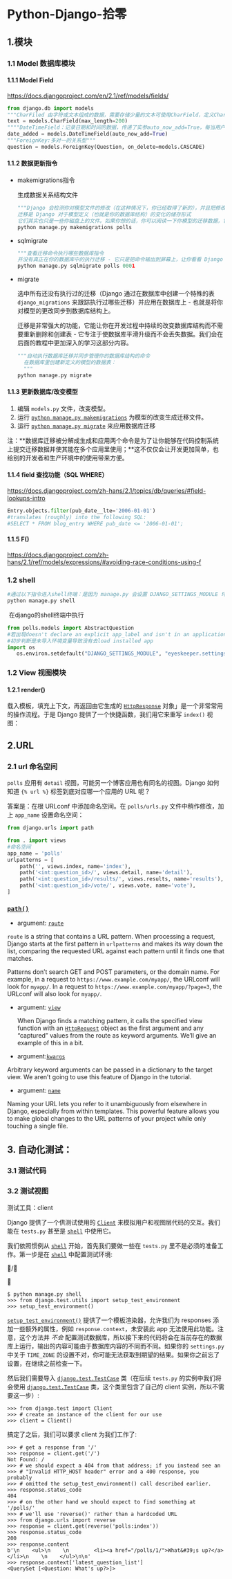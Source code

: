 # Python-Django-拾零

## 1.模块

### 1.1 Model 数据库模块

#### 1.1.1 Model Field

https://docs.djangoproject.com/en/2.1/ref/models/fields/

```python
from django.db import models
"""CharFiled 由字符或文本组成的数据，需要存储少量的文本可使用CharField，定义CharField属性时必须告诉Django该在数据库中预留多少空间"""
text = models.CharField(max_length=200)
""""DateTimeField：记录日期和时间的数据，传递了实参auto_now_add=True，每当用户创建新的数据时，都让Django将这个属性自动设置成当前日期和时间"""
date_added = models.DateTimeField(auto_now_add=True)
"""ForeignKey:多对一的关系型"""
question = models.ForeignKey(Question, on_delete=models.CASCADE)

```

#### 1.1.2 数据更新指令

- makemigrations指令

  生成数据关系结构文件

  ```python
  """Django 会检测你对模型文件的修改（在这种情况下，你已经取得了新的），并且把修改的部分储存为一次迁移。
  迁移是 Django 对于模型定义（也就是你的数据库结构）的变化的储存形式
  它们其实也只是一些你磁盘上的文件。如果你想的话，你可以阅读一下你模型的迁移数据，它被储存在 polls/migrations/0001_initial.py 里。别担心，你不需要每次都阅读迁移文件，但是它们被设计成人类可读的形式，这是为了便于你手动修改它们。"""
  python manage.py makemigrations polls
  ```

- sqlmigrate

  ```python
  """查看迁移命令执行哪些数据库指令
  并没有真正在你的数据库中的执行迁移 - 它只是把命令输出到屏幕上，让你看看 Django 认为需要执行哪些 SQL 语句。这在你想看看 Django 到底准备做什么，或者当你是数据库管理员，需要写脚本来批量处理数据库时会很有用。"""
  python manage.py sqlmigrate polls 0001
  ```

- migrate

  选中所有还没有执行过的迁移（Django 通过在数据库中创建一个特殊的表 `django_migrations` 来跟踪执行过哪些迁移）并应用在数据库上 - 也就是将你对模型的更改同步到数据库结构上。



  迁移是非常强大的功能，它能让你在开发过程中持续的改变数据库结构而不需要重新删除和创建表 - 它专注于使数据库平滑升级而不会丢失数据。我们会在后面的教程中更加深入的学习这部分内容。

  ```python
  """自动执行数据库迁移并同步管理你的数据库结构的命令
  	在数据库里创建新定义的模型的数据表：
  	"""
  python manage.py migrate
  ```

#### 1.1.3 更新数据库/改变模型

1. 编辑 `models.py` 文件，改变模型。
2. 运行 [`python manage.py makemigrations`](https://docs.djangoproject.com/zh-hans/2.1/ref/django-admin/#django-admin-makemigrations) 为模型的改变生成迁移文件。
3. 运行  [`python manage.py migrate`](https://docs.djangoproject.com/zh-hans/2.1/ref/django-admin/#django-admin-migrate) 来应用数据库迁移

注：**数据库迁移被分解成生成和应用两个命令是为了让你能够在代码控制系统上提交迁移数据并使其能在多个应用里使用；**这不仅仅会让开发更加简单，也给别的开发者和生产环境中的使用带来方便。

#### 1.1.4 field 查找功能（SQL WHERE）

https://docs.djangoproject.com/zh-hans/2.1/topics/db/queries/#field-lookups-intro

```python
Entry.objects.filter(pub_date__lte='2006-01-01')
#translates (roughly) into the following SQL:
#SELECT * FROM blog_entry WHERE pub_date <= '2006-01-01';
```

#### 1.1.5 F()

https://docs.djangoproject.com/zh-hans/2.1/ref/models/expressions/#avoiding-race-conditions-using-f

### 1.2 shell

```python
#通过以下指令进入shell终端：是因为 manage.py 会设置 DJANGO_SETTINGS_MODULE 环境变量，这个变量会让 Django 根据 mysite/settings.py 文件来设置 Python 包的导入路径）
python manage.py shell
```

​	在django的shell终端中执行

```python
from polls.models import AbstractQuestion
#若出现doesn't declare an explicit app_label and isn't in an application in INSTALLED_APPS.错误,则执行以下命令
#初步判断是未导入环境变量导致没有去load installed app
import os
   os.environ.setdefault("DJANGO_SETTINGS_MODULE", "eyeskeeper.settings")

```

### 1.2 View 视图模块

#### 1.2.1 render()

载入模板，填充上下文，再返回由它生成的 [`HttpResponse`](https://docs.djangoproject.com/zh-hans/2.1/ref/request-response/#django.http.HttpResponse) 对象」是一个非常常用的操作流程。于是 Django 提供了一个快捷函数，我们用它来重写  `index()` 视图：

## 2.URL

### 2.1 url 命名空间

`polls` 应用有 `detail` 视图，可能另一个博客应用也有同名的视图。Django 如何知道 `{% url %}` 标签到底对应哪一个应用的 URL 呢？

答案是：在根 URLconf 中添加命名空间。在 `polls/urls.py` 文件中稍作修改，加上 `app_name` 设置命名空间：

```python
from django.urls import path

from . import views
#命名空间
app_name = 'polls'
urlpatterns = [
    path('', views.index, name='index'),
    path('<int:question_id>/', views.detail, name='detail'),
    path('<int:question_id>/results/', views.results, name='results'),
    path('<int:question_id>/vote/', views.vote, name='vote'),
]
```



### [`path()`](https://docs.djangoproject.com/en/2.1/ref/urls/#django.urls.path)

-  argument: [`route`](https://docs.djangoproject.com/en/2.1/intro/tutorial01/#path-argument-route)

  `route` is a string that contains a URL pattern. When processing a request, Django starts at the first pattern in `urlpatterns` and makes its way down the list, comparing the requested URL against each pattern until it finds one that matches.

  Patterns don’t search GET and POST parameters, or the domain name. For example, in a request to `https://www.example.com/myapp/`, the URLconf will look for `myapp/`. In a request to `https://www.example.com/myapp/?page=3`, the URLconf will also look for `myapp/`.

- argument: [`view`](https://docs.djangoproject.com/en/2.1/intro/tutorial01/#path-argument-view)

  When Django finds a matching pattern, it calls the specified view function with an [`HttpRequest`](https://docs.djangoproject.com/en/2.1/ref/request-response/#django.http.HttpRequest) object as the first argument and any “captured” values from the route as keyword arguments. We’ll give an example of this in a bit.

-  argument:[`kwargs`](https://docs.djangoproject.com/en/2.1/intro/tutorial01/#path-argument-kwargs)

  Arbitrary keyword arguments can be passed in a dictionary to the target view. We aren’t going to use this feature of Django in the tutorial.

-  argument: [`name`](https://docs.djangoproject.com/en/2.1/intro/tutorial01/#path-argument-name)

  Naming your URL lets you refer to it unambiguously from elsewhere in Django, especially from within templates. This powerful feature allows you to make global changes to the URL patterns of your project while only touching a single file.

## 3. 自动化测试：

### 3.1 测试代码

### 3.2 测试视图

测试工具：client

Django 提供了一个供测试使用的 [`Client`](https://docs.djangoproject.com/zh-hans/2.1/topics/testing/tools/#django.test.Client) 来模拟用户和视图层代码的交互。我们能在 `tests.py` 甚至是  [`shell`](https://docs.djangoproject.com/zh-hans/2.1/ref/django-admin/#django-admin-shell) 中使用它。

我们依照惯例从  [`shell`](https://docs.djangoproject.com/zh-hans/2.1/ref/django-admin/#django-admin-shell) 开始，首先我们要做一些在 `tests.py` 里不是必须的准备工作。第一步是在 [`shell`](https://docs.djangoproject.com/zh-hans/2.1/ref/django-admin/#django-admin-shell) 中配置测试环境:

/

 



```
$ python manage.py shell
>>> from django.test.utils import setup_test_environment
>>> setup_test_environment()
```

[`setup_test_environment()`](https://docs.djangoproject.com/zh-hans/2.1/topics/testing/advanced/#django.test.utils.setup_test_environment) 提供了一个模板渲染器，允许我们为 responses 添加一些额外的属性，例如 `response.context`，未安装此 app 无法使用此功能。注意，这个方法并 *不会* 配置测试数据库，所以接下来的代码将会在当前存在的数据库上运行，输出的内容可能由于数据库内容的不同而不同。如果你的 `settings.py` 中关于 `TIME_ZONE` 的设置不对，你可能无法获取到期望的结果。如果你之前忘了设置，在继续之前检查一下。

然后我们需要导入 [`django.test.TestCase`](https://docs.djangoproject.com/zh-hans/2.1/topics/testing/tools/#django.test.TestCase) 类（在后续 `tests.py` 的实例中我们将会使用 [`django.test.TestCase`](https://docs.djangoproject.com/zh-hans/2.1/topics/testing/tools/#django.test.TestCase) 类，这个类里包含了自己的 client 实例，所以不需要这一步）:

```
>>> from django.test import Client
>>> # create an instance of the client for our use
>>> client = Client()
```

搞定了之后，我们可以要求 client 为我们工作了:

```
>>> # get a response from '/'
>>> response = client.get('/')
Not Found: /
>>> # we should expect a 404 from that address; if you instead see an
>>> # "Invalid HTTP_HOST header" error and a 400 response, you probably
>>> # omitted the setup_test_environment() call described earlier.
>>> response.status_code
404
>>> # on the other hand we should expect to find something at '/polls/'
>>> # we'll use 'reverse()' rather than a hardcoded URL
>>> from django.urls import reverse
>>> response = client.get(reverse('polls:index'))
>>> response.status_code
200
>>> response.content
b'\n    <ul>\n    \n        <li><a href="/polls/1/">What&#39;s up?</a></li>\n    \n    </ul>\n\n'
>>> response.context['latest_question_list']
<QuerySet [<Question: What's up?>]>
```